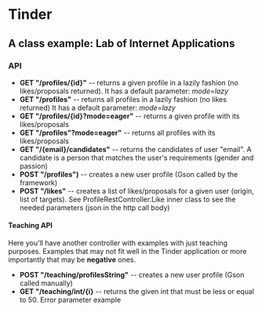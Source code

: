 # Tinder
## A class example: Lab of Internet Applications

### API
* **GET "/profiles/{id}"**      -- returns a given profile in a lazily fashion (no likes/proposals returned).
  It has a default parameter: *mode=lazy*
* **GET "/profiles"**           -- returns all profiles in a lazily fashion (no likes returned)
  It has a default parameter: *mode=lazy*
* **GET "/profiles/{id}?mode=eager"**  -- returns a given profile with its likes/proposals
* **GET "/profiles"?mode=eager"**      -- returns all profiles with its likes/proposals
* **GET "/{email}/candidates"**    -- returns the candidates of user "email". A candidate is a person that matches the user's requirements (gender and passion)
* **POST "/profiles")**            -- creates a new user profile (Gson called by the framework)
* **POST "/likes"**                -- creates a list of likes/proposals for a given user (origin, list of targets). See ProfileRestController.Like inner class to see the needed parameters (json in the http call body)

#### Teaching API
Here you'll have another controller with examples with just teaching purposes. Examples that may not fit well in the Tinder
application or more importantly that may be **negative** ones.

* **POST "/teaching/profilesString"**       -- creates a new user profile (Gson called manually)
* **GET "/teaching/int/{i}**                -- returns the given int that must be less or equal to 50. Error parameter example
